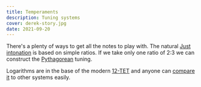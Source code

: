 ```yaml
---
title: Temperaments
description: Tuning systems
cover: derek-story.jpg
date: 2021-09-20
---
```


There's a plenty of ways to get all the notes to play with. The natural [Just intonation](./just/index.md) is based on simple ratios. If we take only one ratio of 2:3 we can construct the [Pythagorean](./pythagorean/index.md) tuning.

Logarithms are in the base of the modern [12-TET](./equal/index.md) and anyone can [compare it](./tunings/index.md) to other systems easily.